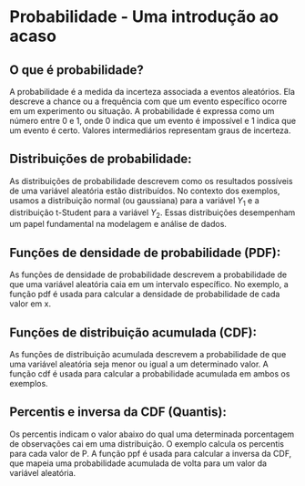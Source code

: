 # Probabilidade - Uma introdução ao acaso

## **O que é probabilidade?**

A probabilidade é a medida da incerteza associada a eventos aleatórios. Ela descreve a chance ou a frequência com que um evento específico ocorre em um experimento ou situação. A probabilidade é expressa como um número entre 0 e 1, onde 0 indica que um evento é impossível e 1 indica que um evento é certo. Valores intermediários representam graus de incerteza.

## Distribuições de probabilidade:

As distribuições de probabilidade descrevem como os resultados possíveis de uma variável aleatória estão distribuídos. No contexto dos exemplos, usamos a distribuição normal (ou gaussiana) para a variável $Y_1$ e a distribuição t-Student para a variável $Y_2$. Essas distribuições desempenham um papel fundamental na modelagem e análise de dados.

## Funções de densidade de probabilidade (PDF):

As funções de densidade de probabilidade descrevem a probabilidade de que uma variável aleatória caia em um intervalo específico. No exemplo, a função pdf é usada para calcular a densidade de probabilidade de cada valor em x.

## Funções de distribuição acumulada (CDF):

As funções de distribuição acumulada descrevem a probabilidade de que uma variável aleatória seja menor ou igual a um determinado valor. A função cdf é usada para calcular a probabilidade acumulada em ambos os exemplos.

## Percentis e inversa da CDF (Quantis):

Os percentis indicam o valor abaixo do qual uma determinada porcentagem de observações cai em uma distribuição. O exemplo calcula os percentis para cada valor de P. A função ppf é usada para calcular a inversa da CDF, que mapeia uma probabilidade acumulada de volta para um valor da variável aleatória.
